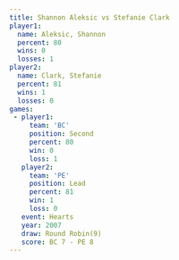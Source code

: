 ```yaml
---
title: Shannon Aleksic vs Stefanie Clark
player1:                
  name: Aleksic, Shannon
  percent: 80           
  wins: 0               
  losses: 1             
player2:                
  name: Clark, Stefanie 
  percent: 81           
  wins: 1               
  losses: 0             
games:
 - player1:          
     team: 'BC'      
     position: Second
     percent: 80     
     win: 0          
     loss: 1         
   player2:        
     team: 'PE'    
     position: Lead
     percent: 81   
     win: 1        
     loss: 0       
   event: Hearts       
   year: 2007          
   draw: Round Robin(9)
   score: BC 7 - PE 8  
---
```

